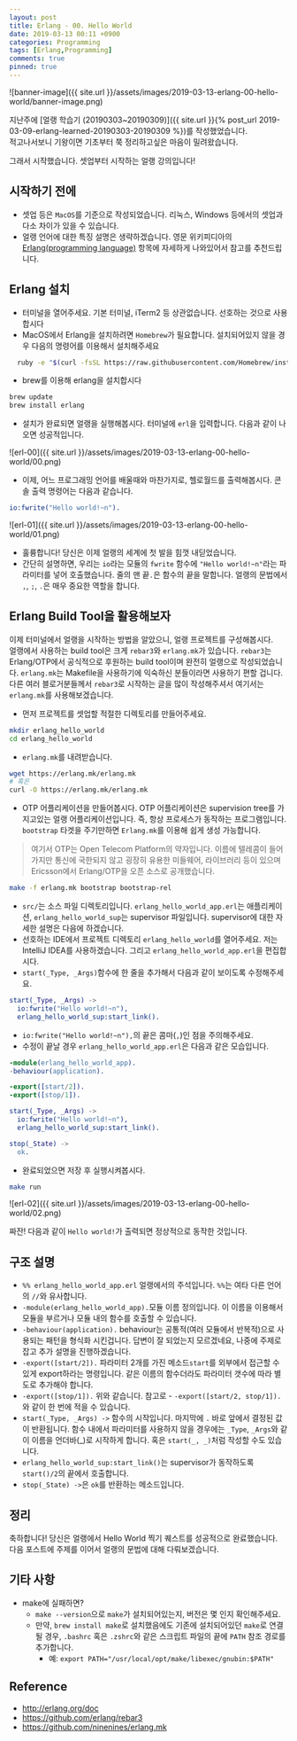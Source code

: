 ```yaml
---
layout: post
title: Erlang - 00. Hello World
date: 2019-03-13 00:11 +0900
categories: Programming
tags: [Erlang,Programming]
comments: true
pinned: true
---
```


![banner-image]({{ site.url }}/assets/images/2019-03-13-erlang-00-hello-world/banner-image.png)

지난주에 [얼랭 학습기 (20190303~20190309)]({{ site.url }}{% post_url 2019-03-09-erlang-learned-20190303-20190309 %})를 작성했었습니다.  
적고나서보니 기왕이면 기초부터 쭉 정리하고싶은 마음이 밀려왔습니다.

그래서 시작했습니다. 셋업부터 시작하는 얼랭 강의입니다!

## 시작하기 전에

- 셋업 등은 `MacOS`를 기준으로 작성되었습니다. 리눅스, Windows 등에서의 셋업과 다소 차이가 있을 수 있습니다.
- 얼랭 언어에 대한 특징 설명은 생략하겠습니다. 영문 위키피디아의 [Erlang(programming language)](https://en.wikipedia.org/wiki/Erlang_(programming_language)) 항목에 자세하게 나와있어서 참고를 추천드립니다.

## Erlang 설치

- 터미널을 열어주세요. 기본 터미널, iTerm2 등 상관없습니다. 선호하는 것으로 사용합시다
- MacOS에서 Erlang을 설치하려면 `Homebrew`가 필요합니다. 설치되어있지 않을 경우 다음의 명령어를 이용해서 설치해주세요

```bash
  ruby -e "$(curl -fsSL https://raw.githubusercontent.com/Homebrew/install/master/install)" < /dev/null 2> /dev/null
```

- brew를 이용해 erlang을 설치합시다

```bash
brew update
brew install erlang
```

- 설치가 완료되면 얼랭을 실행해봅시다. 터미널에 `erl`을 입력합니다. 다음과 같이 나오면 성공적입니다.

![erl-00]({{ site.url }}/assets/images/2019-03-13-erlang-00-hello-world/00.png)

- 이제, 어느 프로그래밍 언어를 배울때와 마찬가지로, 헬로월드를 출력해봅시다. 콘솔 출력 명령어는 다음과 같습니다.

```erlang
io:fwrite("Hello world!~n").
```

![erl-01]({{ site.url }}/assets/images/2019-03-13-erlang-00-hello-world/01.png)

- 훌륭합니다! 당신은 이제 얼랭의 세계에 첫 발을 힘껏 내딛었습니다.
- 간단히 설명하면, 우리는 `io`라는 모듈의 `fwrite` 함수에 `"Hello world!~n"`라는 파라미터를 넣어 호출했습니다. 줄의 맨 끝`.`은 함수의 끝을 말합니다. 얼랭의 문법에서 `,`, `;`, `.`은 매우 중요한 역할을 합니다.

## Erlang Build Tool을 활용해보자

이제 터미널에서 얼랭을 시작하는 방법을 알았으니, 얼랭 프로젝트를 구성해봅시다.  
얼랭에서 사용하는 build tool은 크게 `rebar3`와 `erlang.mk`가 있습니다. `rebar3`는 Erlang/OTP에서 공식적으로 후원하는 build tool이며 완전히 얼랭으로 작성되었습니다. `erlang.mk`는 Makefile을 사용하기에 익숙하신 분들이라면 사용하기 편할 겁니다. 다른 여러 블로거분들께서 `rebar3`로 시작하는 글을 많이 작성해주셔서 여기서는 `erlang.mk`를 사용해보겠습니다.

- 먼저 프로젝트를 셋업할 적절한 디렉토리를 만들어주세요.

```bash
mkdir erlang_hello_world
cd erlang_hello_world
```

- `erlang.mk`를 내려받습니다.

```bash
wget https://erlang.mk/erlang.mk
# 혹은
curl -O https://erlang.mk/erlang.mk
```

- OTP 어플리케이션을 만들어봅시다. OTP 어플리케이션은 supervision tree를 가지고있는 얼랭 어플리케이션입니다. 즉, 항상 프로세스가 동작하는 프로그램입니다. `bootstrap` 타겟을 주기만하면 `Erlang.mk`를 이용해 쉽게 생성 가능합니다.

> 여기서 OTP는 Open Telecom Platform의 약자입니다. 이름에 텔레콤이 들어가지만 통신에 국한되지 않고 굉장히 유용한 미들웨어, 라이브러리 등이 있으며 Ericsson에서 Erlang/OTP을 오픈 소스로 공개했습니다.

```bash
make -f erlang.mk bootstrap bootstrap-rel
```

- `src/`는 소스 파일 디렉토리입니다. `erlang_hello_world_app.erl`는 애플리케이션, `erlang_hello_world_sup`는 supervisor 파일입니다. supervisor에 대한 자세한 설명은 다음에 하겠습니다.
- 선호하는 IDE에서 프로젝트 디렉토리 `erlang_hello_world`를 열어주세요. 저는 IntelliJ IDEA를 사용하겠습니다. 그리고 `erlang_hello_world_app.erl`을 편집합시다.
- `start(_Type, _Args)`함수에 한 줄을 추가해서 다음과 같이 보이도록 수정해주세요.

```erlang
start(_Type, _Args) ->
  io:fwrite("Hello world!~n"),
  erlang_hello_world_sup:start_link().
```

- `io:fwrite("Hello world!~n"),`의 끝은 콤마(`,`)인 점을 주의해주세요.
- 수정이 끝날 경우 `erlang_hello_world_app.erl`은 다음과 같은 모습입니다.

```erlang
-module(erlang_hello_world_app).
-behaviour(application).

-export([start/2]).
-export([stop/1]).

start(_Type, _Args) ->
  io:fwrite("Hello world!~n"),
  erlang_hello_world_sup:start_link().

stop(_State) ->
  ok.
```

- 완료되었으면 저장 후 실행시켜봅시다.

```bash
make run
```

![erl-02]({{ site.url }}/assets/images/2019-03-13-erlang-00-hello-world/02.png)

짜잔! 다음과 같이 `Hello world!`가 출력되면 정상적으로 동작한 것입니다.

## 구조 설명

- `%% erlang_hello_world_app.erl` 얼랭에서의 주석입니다. `%%`는 여타 다른 언어의 `//`와 유사합니다.
- `-module(erlang_hello_world_app).`모듈 이름 정의입니다. 이 이름을 이용해서 모듈을 부르거나 모듈 내의 함수를 호출할 수 있습니다.
- `-behaviour(application).` behaviour는 공통적(여러 모듈에서 반복적)으로 사용되는 패턴을 형식화 시킨겁니다. 답변이 잘 되었는지 모르겠네요, 나중에 주제로 잡고 추가 설명을 진행하겠습니다.
- `-export([start/2]).` 파라미터 2개를 가진 메소드`start`를 외부에서 접근할 수 있게 export하라는 명령입니다. 같은 이름의 함수더라도 파라미터 갯수에 따라 별도로 추가해야 합니다.
- `-export([stop/1]).` 위와 같습니다. 참고로 - `-export([start/2, stop/1]).`와 같이 한 번에 적을 수 있습니다.
- `start(_Type, _Args) ->` 함수의 시작입니다. 마지막에 `.` 바로 앞에서 결정된 값이 반환됩니다. 함수 내에서 파라미터를 사용하지 않을 경우에는 `_Type`, `_Args`와 같이 이름을 언더바(_)로 시작하게 합니다. 혹은 `start(_, _)`처럼 작성할 수도 있습니다.
- `erlang_hello_world_sup:start_link()`는 supervisor가 동작하도록 `start()/2`의 끝에서 호출합니다.
- `stop(_State) ->`은 `ok`를 반환하는 메소드입니다.

## 정리

축하합니다! 당신은 얼랭에서 Hello World 찍기 퀘스트를 성공적으로 완료했습니다.  
다음 포스트에 주제를 이어서 얼랭의 문법에 대해 다뤄보겠습니다.

## 기타 사항

- make에 실패하면?
  - `make --version`으로 `make`가 설치되어있는지, 버전은 몇 인지 확인해주세요.
  - 만약, `brew install make`로 설치했음에도 기존에 설치되어있던 `make`로 연결될 경우, `.bashrc` 혹은 `.zshrc`와 같은 스크립트 파일의 끝에 `PATH` 참조 경로를 추가합니다.
    - 예: `export PATH="/usr/local/opt/make/libexec/gnubin:$PATH"`

## Reference

- http://erlang.org/doc
- https://github.com/erlang/rebar3
- https://github.com/ninenines/erlang.mk
